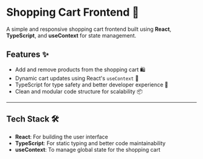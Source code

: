 # Shopping Cart Frontend 🛒

A simple and responsive shopping cart frontend built using **React**, **TypeScript**, and **useContext** for state management.

## Features ✨
- Add and remove products from the shopping cart 🛍️
- Dynamic cart updates using React's `useContext` 🧩
- TypeScript for type safety and better developer experience 🚀
- Clean and modular code structure for scalability 📦

---

## Tech Stack 🛠️
- **React**: For building the user interface
- **TypeScript**: For static typing and better code maintainability
- **useContext**: To manage global state for the shopping cart
